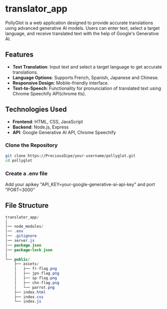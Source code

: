 # translator_app

PollyGlot is a web application designed to provide accurate translations using advanced generative AI models. Users can enter text, select a target language, and receive translated text with the help of Google's Generative AI.

## Features

- **Text Translation**: Input text and select a target language to get accurate translations.
- **Language Options**: Supports French, Spanish, Japanese and Chinese.
- **Responsive Design**: Mobile-friendly interface.
- **Text-to-Speech**: Functionality for pronunciation of translated text using Chrome Speechify API(chrome tts).

## Technologies Used

- **Frontend**: HTML, CSS, JavaScript
- **Backend**: Node.js, Express
- **API**: Google Generative AI API, Chrome Speechify

### Clone the Repository

```bash
git clone https://PreciousDipe/your-username/pollyglot.git
cd pollyglot
```

### Create a .env file 
Add your apikey "API_KEY=your-google-generative-ai-api-key" and port "PORT=3000"

## File Structure
```java
translator_app/
│
│── node_modules/
│── .env
│── .gitignore
│── server.js
│── package.json
│── package-lock.json
│
└── public/
    ├── assets/
    │   ├── fr-flag.png
    │   ├── jpn-flag.png
    │   ├── sp-flag.png
    │   ├── chn-flag.png
    │   └── parrot.png
    ├── index.html
    ├── index.css
    └── index.js


